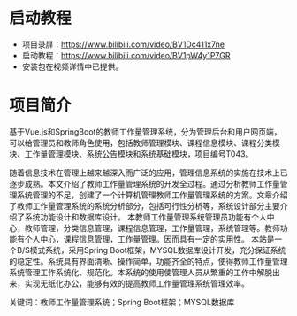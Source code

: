 # 启动教程

- 项目录屏：https://www.bilibili.com/video/BV1Dc411x7ne
- 启动教程：https://www.bilibili.com/video/BV1pW4y1P7GR
- 安装包在视频详情中已提供。


# 项目简介
基于Vue.js和SpringBoot的教师工作量管理系统，分为管理后台和用户网页端，可以给管理员和教师角色使用，包括教师管理模块、课程信息模块、课程分类模块、工作量管理模块、系统公告模块和系统基础模块，项目编号T043。

随着信息技术在管理上越来越深入而广泛的应用，管理信息系统的实施在技术上已逐步成熟。本文介绍了教师工作量管理系统的开发全过程。通过分析教师工作量管理系统管理的不足，创建了一个计算机管理教师工作量管理系统的方案。文章介绍了教师工作量管理系统的系统分析部分，包括可行性分析等，系统设计部分主要介绍了系统功能设计和数据库设计。
本教师工作量管理系统管理员功能有个人中心，教师管理，分类信息管理，课程信息管理，工作量管理，系统管理等。教师功能有个人中心，课程信息管理，工作量管理。因而具有一定的实用性。
本站是一个B/S模式系统，采用Spring Boot框架，MYSQL数据库设计开发，充分保证系统的稳定性。系统具有界面清晰、操作简单，功能齐全的特点，使得教师工作量管理系统管理工作系统化、规范化。本系统的使用使管理人员从繁重的工作中解脱出来，实现无纸化办公，能够有效的提高教师工作量管理系统管理效率。

关键词：教师工作量管理系统；Spring Boot框架；MYSQL数据库
